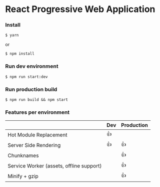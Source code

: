 # React Progressive Web Application

### Install

    $ yarn 

or

    $ npm install

### Run dev environment

    $ npm run start:dev
    
### Run production build

    $ npm run build && npm start
    
### Features per environment

| | Dev | Production
--- | --- | ---
Hot Module Replacement | :+1: |
Server Side Rendering | :+1: | :+1:
Chunknames | | :+1:
Service Worker (assets, offline support) | | :+1:
Minify + gzip | | :+1:
